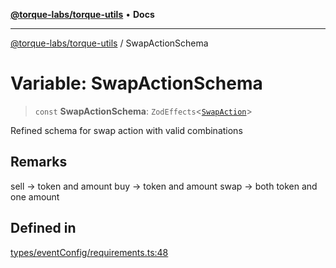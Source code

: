 [**@torque-labs/torque-utils**](../README.md) • **Docs**

***

[@torque-labs/torque-utils](../README.md) / SwapActionSchema

# Variable: SwapActionSchema

> `const` **SwapActionSchema**: `ZodEffects`\<[`SwapAction`](../type-aliases/SwapAction.md)\>

Refined schema for swap action with valid combinations

## Remarks

sell -> token and amount
buy -> token and amount
swap -> both token and one amount

## Defined in

[types/eventConfig/requirements.ts:48](https://github.com/torque-labs/torque-utils/blob/c76fb4101d477d1e8e6fb4f5de7a277964527c27/types/eventConfig/requirements.ts#L48)
